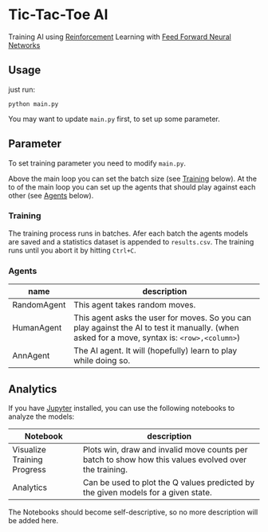 # Tic-Tac-Toe AI

Training AI using [Reinforcement](https://en.wikipedia.org/wiki/Reinforcement_learning) Learning with [Feed Forward Neural Networks](https://en.wikipedia.org/wiki/Feedforward_neural_network)

## Usage
just run:
```
python main.py
```

You may want to update `main.py` first, to set up some parameter.

## Parameter
To set training parameter you need to modify `main.py`.

Above the main loop you can set the batch size (see [Training](#training) below). At the to of the main loop you can set up the agents that should play against each other (see [Agents](#agents) below).

### Training
The training process runs in batches. Afer each batch the agents models are saved and a statistics dataset is appended to `results.csv`. The training runs until you abort it by hitting `Ctrl+C`.

### Agents
name        | description
------------|-------------
RandomAgent | This agent takes random moves.
HumanAgent  | This agent asks the user for moves. So you can play against the AI to test it manually. (when asked for a move, syntax is: `<row>,<column>`)
AnnAgent    | The AI agent. It will (hopefully) learn to play while doing so.

## Analytics
If you have [Jupyter](http://jupyter.org/) installed, you can use the following notebooks to analyze the models:

Notebook                    | description
----------------------------|-------------
Visualize Training Progress | Plots win, draw and invalid move counts per batch to show how this values evolved over the training.
Analytics                   | Can be used to plot the Q values predicted by the given models for a given state.

The Notebooks should become self-descriptive, so no more description will be added here.

